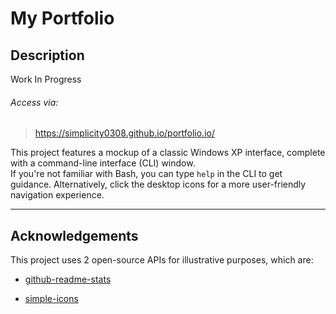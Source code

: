 # My Portfolio

## Description
Work In Progress

###### Access via:
> https://simplicity0308.github.io/portfolio.io/

This project features a mockup of a classic Windows XP interface, complete with a command-line interface (CLI) window.  
If you're not familiar with Bash, you can type `help` in the CLI to get guidance. Alternatively, click the desktop icons for a more user-friendly navigation experience.


---
## Acknowledgements
This project uses 2 open-source APIs for illustrative purposes, which are:

- [github-readme-stats](https://github.com/ThomasHni/github-readme-stats)

- [simple-icons](https://github.com/simple-icons)